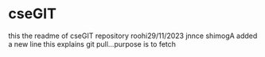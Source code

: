 # cseGIT
this the readme of cseGIT repository
roohi29/11/2023
jnnce shimogA
added a new line
this explains git pull...purpose is to fetch
